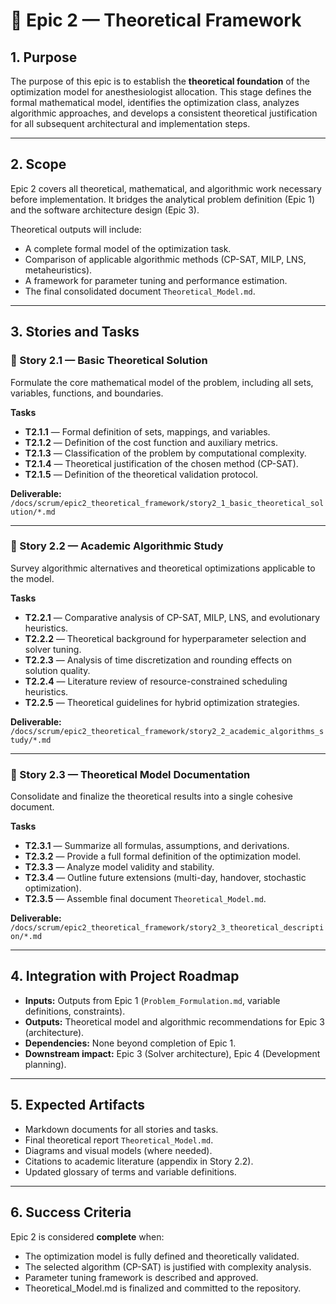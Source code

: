 # 🧠 Epic 2 — Theoretical Framework

## 1. Purpose
The purpose of this epic is to establish the **theoretical foundation** of the optimization model for anesthesiologist allocation.
This stage defines the formal mathematical model, identifies the optimization class, analyzes algorithmic approaches, and develops a consistent theoretical justification for all subsequent architectural and implementation steps.

---

## 2. Scope
Epic 2 covers all theoretical, mathematical, and algorithmic work necessary before implementation.
It bridges the analytical problem definition (Epic 1) and the software architecture design (Epic 3).

Theoretical outputs will include:
- A complete formal model of the optimization task.
- Comparison of applicable algorithmic methods (CP-SAT, MILP, LNS, metaheuristics).
- A framework for parameter tuning and performance estimation.
- The final consolidated document `Theoretical_Model.md`.

---

## 3. Stories and Tasks

### 📘 Story 2.1 — Basic Theoretical Solution
Formulate the core mathematical model of the problem, including all sets, variables, functions, and boundaries.

**Tasks**
- **T2.1.1** — Formal definition of sets, mappings, and variables.
- **T2.1.2** — Definition of the cost function and auxiliary metrics.
- **T2.1.3** — Classification of the problem by computational complexity.
- **T2.1.4** — Theoretical justification of the chosen method (CP-SAT).
- **T2.1.5** — Definition of the theoretical validation protocol.

**Deliverable:**
`/docs/scrum/epic2_theoretical_framework/story2_1_basic_theoretical_solution/*.md`

---

### 📗 Story 2.2 — Academic Algorithmic Study
Survey algorithmic alternatives and theoretical optimizations applicable to the model.

**Tasks**
- **T2.2.1** — Comparative analysis of CP-SAT, MILP, LNS, and evolutionary heuristics.
- **T2.2.2** — Theoretical background for hyperparameter selection and solver tuning.
- **T2.2.3** — Analysis of time discretization and rounding effects on solution quality.
- **T2.2.4** — Literature review of resource-constrained scheduling heuristics.
- **T2.2.5** — Theoretical guidelines for hybrid optimization strategies.

**Deliverable:**
`/docs/scrum/epic2_theoretical_framework/story2_2_academic_algorithms_study/*.md`

---

### 📙 Story 2.3 — Theoretical Model Documentation
Consolidate and finalize the theoretical results into a single cohesive document.

**Tasks**
- **T2.3.1** — Summarize all formulas, assumptions, and derivations.
- **T2.3.2** — Provide a full formal definition of the optimization model.
- **T2.3.3** — Analyze model validity and stability.
- **T2.3.4** — Outline future extensions (multi-day, handover, stochastic optimization).
- **T2.3.5** — Assemble final document `Theoretical_Model.md`.

**Deliverable:**
`/docs/scrum/epic2_theoretical_framework/story2_3_theoretical_description/*.md`

---

## 4. Integration with Project Roadmap
- **Inputs:** Outputs from Epic 1 (`Problem_Formulation.md`, variable definitions, constraints).
- **Outputs:** Theoretical model and algorithmic recommendations for Epic 3 (architecture).
- **Dependencies:** None beyond completion of Epic 1.
- **Downstream impact:** Epic 3 (Solver architecture), Epic 4 (Development planning).

---

## 5. Expected Artifacts
- Markdown documents for all stories and tasks.
- Final theoretical report `Theoretical_Model.md`.
- Diagrams and visual models (where needed).
- Citations to academic literature (appendix in Story 2.2).
- Updated glossary of terms and variable definitions.

---

## 6. Success Criteria
Epic 2 is considered **complete** when:
- The optimization model is fully defined and theoretically validated.
- The selected algorithm (CP-SAT) is justified with complexity analysis.
- Parameter tuning framework is described and approved.
- Theoretical_Model.md is finalized and committed to the repository.
